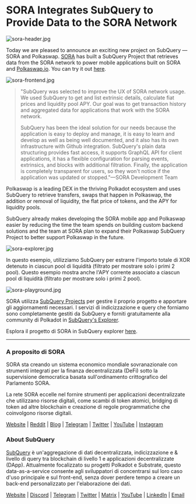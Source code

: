 # SORA Integrates SubQuery to Provide Data to the SORA Network

![sora-header.jpg](https://miro.medium.com/max/1400/1*fPPW0DsynIt9QpvK4ZrsUA.jpeg)

Today we are pleased to announce an exciting new project on SubQuery — SORA and Polkaswap. [SORA](https://sora.org/) has built a SubQuery Project that retrieves data from the SORA network to power mobile applications built on SORA and [Polkaswap.io](http://polkaswap.io/). You can try it out [here](https://explorer.subquery.network/subquery/sora-xor/sora).

![sora-frontend.jpg](https://miro.medium.com/max/1400/1*pq0U6wsutlf8rjXqq7i2BQ.jpeg)

> "SubQuery was selected to improve the UX of SORA network usage. We used SubQuery to get and list extrinsic details, calculate fiat prices and liquidity pool APY. Our goal was to get transaction history and aggregated data for applications that work with the SORA network.
> 
> SubQuery has been the ideal solution for our needs because the application is easy to deploy and manage, it is easy to learn and develop as well as being well documented, and it also has its own infrastructure with Github integration. SubQuery's plain data structuring provides fast access, it supports GraphQL API for client applications, it has a flexible configuration for parsing events, extrinsics, and blocks with additional filtration. Finally, the application is completely transparent for users, so they won't notice if the application was updated or stopped."—SORA Development Team

Polkaswap is a leading DEX in the thriving Polkadot ecosystem and uses SubQuery to retrieve transfers, swaps that happen in Polkaswap, the addition or removal of liquidity, the flat price of tokens, and the APY for liquidity pools.

SubQuery already makes developing the SORA mobile app and Polkaswap easier by reducing the time the team spends on building custom backend solutions and the team at SORA plan to expand their Polkaswap SubQuery Project to better support Polkaswap in the future.

![sora-explorer.jpg](https://miro.medium.com/max/1400/1*vjdjmmffvJ7zfOQyxo0ZAA.jpeg)

In questo esempio, utilizziamo SubQuery per estrarre l'importo totale di XOR detenuto in ciascun pool di liquidità (filtrato per mostrare solo i primi 2 pool). Questo esempio mostra anche l'APY corrente associato a ciascun pool di liquidità (filtrato per mostrare solo i primi 2 pool).

![sora-playground.jpg](https://miro.medium.com/max/1400/1*oTh-ajGfG1oEhYdvqo12tQ.jpeg)

SORA utilizza [SubQuery Projects](https://project.subquery.network/) per gestire il proprio progetto e apportare gli aggiornamenti necessari. I servizi di indicizzazione e query che forniamo sono completamente gestiti da SubQuery e forniti gratuitamente alla community di Polkadot in [SubQuery's Explorer](https://explorer.subquery.network/).

Esplora il progetto di SORA in SubQuery explorer [here](https://explorer.subquery.network/subquery/sora-xor/sora).

---

### A proposito di SORA

SORA sta creando un sistema economico mondiale sovranazionale con strumenti integrati per la finanza decentralizzata (DeFi) sotto la supervisione democratica basata sull'ordinamento crittografico del Parlamento SORA.

La rete SORA eccelle nel fornire strumenti per applicazioni decentralizzate che utilizzano risorse digitali, come scambi di token atomici, bridging di token ad altre blockchain e creazione di regole programmatiche che coinvolgono risorse digitali.

[Website](https://sora.org/) | [Reddit](https://www.reddit.com/r/SORA/) | [Blog](https://sora.org/blog) | [Telegram](https://t.me/sora_xor) | [Twitter](https://twitter.com/sora_xor) | [YouTube](https://youtube.com/sora_xor) | [Instagram](https://instagram.com/sora_xor)

### About SubQuery

[SubQuery](https://subquery.network/) è un'aggregazione di dati decentralizzata, indicizzazione e & livello di query tra blockchain di livello 1 e applicazioni decentralizzate (DApp). Attualmente focalizzato su progetti Polkadot e Substrate, questo data-as-a-service consente agli sviluppatori di concentrarsi sul loro caso d'uso principale e sul front-end, senza dover perdere tempo a creare un back-end personalizzato per l'elaborazione dei dati.

[Website](https://subquery.network/) | [Discord](https://discord.com/invite/78zg8aBSMG) | [Telegram](https://t.me/subquerynetwork) | [Twitter](https://twitter.com/subquerynetwork) | [Matrix](https://matrix.to/#/#subquery:matrix.org) | [YouTube](https://www.youtube.com/channel/UCi1a6NUUjegcLHDFLr7CqLw) | [LinkedIn](https://www.linkedin.com/company/subquery) | [Email](mailto:hello@subquery.network)